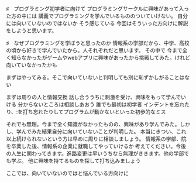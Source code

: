 ♯　プログラミング初学者に向けて
プログラミングサークルに興味があって入った方の中には
講義でプログラミングを学んでいるもののついていけない。
自分には向いていないのではないか
そう感じている
今回はそういった方向けに解説をしようと思います。

♯　なぜプログラミングを学ぼうと思ったのか
情報系の学部だから、中学、高校の頃から好きで学んでいたから。人それぞれだと思います。
その中で
今まで全く知らなかったがゲームやwebアプリに興味があったから挑戦してみた。けれど向いていなかったかも

まずはやってみる。そこで向いていないと判明しても別に恥ずかしがることはない



まずは周りの人と情報交換
話し合ううちに刺激を受け、興味をもって学んでいける
分からないところは相談しあおう
誰でも最初は初学者
インデントを忘れたり、:を打ち忘れたりしてプログラムが動かないといった初歩的なミス

それでも無理。今まで全く知識がなかったものの、興味があり学んでみた。しかし、学んでみた結果自分に向いていないことが判明した。
本当にきつい、これ以上続けられないという方は早めに周りに相談しましょう。
情報系の学部、院を卒業した後、情報系の企業に就職してやっていけるか
考えてください。今後の人生に関わってきます。進路変更は早いうちなら無理がききます。他の学部でも学ぶ。
他に興味を持てるものを探して打ち込みましょう

ここでは、向いていないのではと悩んでいる方向けに

